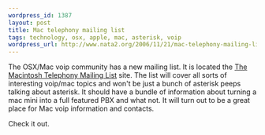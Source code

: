 ```yaml
--- 
wordpress_id: 1387
layout: post
title: Mac telephony mailing list
tags: technology, osx, apple, mac, asterisk, voip
wordpress_url: http://www.nata2.org/2006/11/21/mac-telephony-mailing-list/
---
```

<p>The OSX/Mac voip community has a new mailing list. It is located the <a href="http://lists.mactelephony.net/mailman/listinfo/mac-telephony-list">The Macintosh Telephony Mailing List</a> site. The list will cover all sorts of interesting voip/mac topics and won't be just a bunch of asterisk peeps talking about asterisk. It should have a bundle of information about turning a mac mini into a full featured PBX and what not. It will turn out to be a great place for Mac voip information and contacts.</p>
<p>Check it out.
</p>
